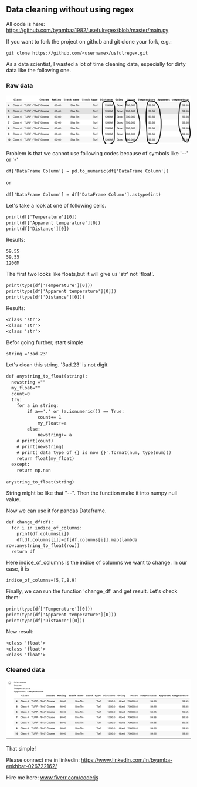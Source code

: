 ## Data cleaning without using regex

All code is here:
https://github.com/byambaa1982/usefulregex/blob/master/main.py

If you want to fork the project on github and git clone your fork, e.g.:

    git clone https://github.com/<username>/usfulregex.git
    
As a data scientist, I wasted a lot of time cleaning data, especially for dirty data like the following one.  

### Raw data 

![Data](/images/data_pic.png)


Problem is that we cannot use following codes because of symbols like '--' or '-' 

	df['DataFrame Column'] = pd.to_numeric(df['DataFrame Column'])

	or 

	df['DataFrame Column'] = df['DataFrame Column'].astype(int)

Let's take a look at one of following cells.

	print(df['Temperature'][0])
	print(df['Apparent temperature'][0])
	print(df['Distance'][0])

Results:
	
	59.55   
	59.55
	1200M


The first two looks like floats,but it will give us 'str' not 'float'.

	print(type(df['Temperature'][0]))
	print(type(df['Apparent temperature'][0]))
	print(type(df['Distance'][0]))

Results:

	<class 'str'>
	<class 'str'>
	<class 'str'>


Befor going further, start simple

    string ='3ad.23'
    
Let's clean this string. '3ad.23' is not digit. 


	def anystring_to_float(string):
	  newstring ="" 
	  my_float=""
	  count=0
	  try:
	    for a in string: 
	        if a=='.' or (a.isnumeric()) == True: 
	            count+= 1
	            my_float+=a
	        else: 
	            newstring+= a 
	    # print(count) 
	    # print(newstring) 
	    # print('data type of {} is now {}'.format(num, type(num)))
	    return float(my_float)
	  except:
	    return np.nan

	anystring_to_float(string)

String might be like that "--". Then the function make it into numpy null value. 

Now we can use it for pandas Dataframe. 

	def change_df(df):
	  for i in indice_of_columns:
	    print(df.columns[i])
	    df[df.columns[i]]=df[df.columns[i]].map(lambda row:anystring_to_float(row))
	  return df

Here indice_of_columns is the indice of columns we want to change. In our case, it is 

	indice_of_columns=[5,7,8,9]

Finally, we can run the function 'change_df' and get result. 
Let's check them:

	print(type(df['Temperature'][0]))
	print(type(df['Apparent temperature'][0]))
	print(type(df['Distance'][0]))

New result: 

	<class 'float'>
	<class 'float'>
	<class 'float'>


### Cleaned data

![Data](/images/data_pic2.png)


That simple!


Please connect me in linkedin: 
	https://www.linkedin.com/in/byamba-enkhbat-026722162/
	
	
Hire me here:
	www.fiverr.com/coderjs
